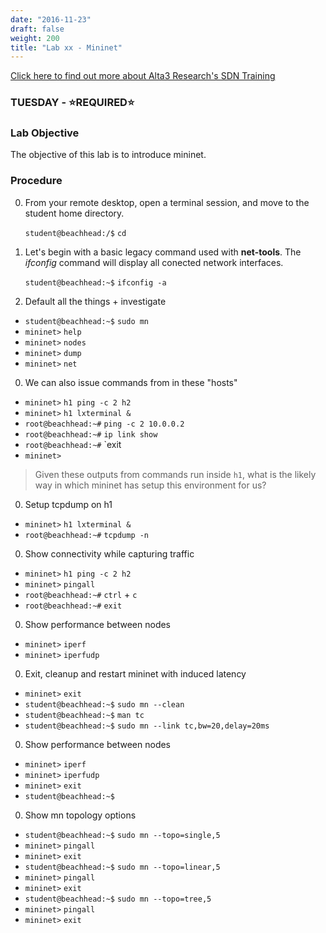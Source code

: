 ```yaml
---
date: "2016-11-23"
draft: false
weight: 200
title: "Lab xx - Mininet"
---
```

[Click here to find out more about Alta3 Research's SDN Training](https://alta3.com/courses/sdn)

### TUESDAY - &#x2B50;REQUIRED&#x2B50;

### Lab Objective
The objective of this lab is to introduce mininet.

### Procedure

0. From your remote desktop, open a terminal session, and move to the student home directory.

    `student@beachhead:/$` `cd`

0. Let's begin with a basic legacy command used with **net-tools**. The *ifconfig* command will display all conected network interfaces.

    `student@beachhead:~$` `ifconfig -a`
0. Default all the things + investigate

  * `student@beachhead:~$` `sudo mn`
  * `mininet>` `help`
  * `mininet>` `nodes`
  * `mininet>` `dump`
  * `mininet>` `net`

0. We can also issue commands from in these "hosts"

  * `mininet>` `h1 ping -c 2 h2`
  * `mininet>` `h1 lxterminal &`
  * `root@beachhead:~#` `ping -c 2 10.0.0.2` 
  * `root@beachhead:~#` `ip link show` 
  * `root@beachhead:~#` `exit 
  * `mininet>`

  > Given these outputs from commands run inside `h1`, what is the likely way in which mininet has setup this environment for us?

0. Setup tcpdump on h1

  * `mininet>` `h1 lxterminal &`
  * `root@beachhead:~#` `tcpdump -n` 

0. Show connectivity while capturing traffic

  * `mininet>` `h1 ping -c 2 h2`
  * `mininet>` `pingall`
  * `root@beachhead:~#` `ctrl` + `c`
  * `root@beachhead:~#` `exit` 

0. Show performance between nodes
 
  * `mininet>` `iperf`
  * `mininet>` `iperfudp`
   
0. Exit, cleanup and restart mininet with induced latency 

  * `mininet>` `exit`
  * `student@beachhead:~$` `sudo mn --clean`
  * `student@beachhead:~$` `man tc`
  * `student@beachhead:~$` `sudo mn --link tc,bw=20,delay=20ms`

0. Show performance between nodes
 
  * `mininet>` `iperf`
  * `mininet>` `iperfudp`
  * `mininet>` `exit`
  * `student@beachhead:~$` 

0. Show mn topology options

  * `student@beachhead:~$` `sudo mn --topo=single,5` 
  * `mininet>` `pingall`
  * `mininet>` `exit`
  * `student@beachhead:~$` `sudo mn --topo=linear,5` 
  * `mininet>` `pingall`
  * `mininet>` `exit`
  * `student@beachhead:~$` `sudo mn --topo=tree,5` 
  * `mininet>` `pingall`
  * `mininet>` `exit`
